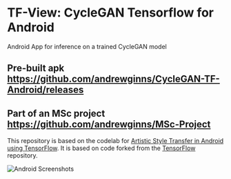 # TF-View: CycleGAN Tensorflow for Android

Android App for inference on a trained CycleGAN model

## Pre-built apk https://github.com/andrewginns/CycleGAN-TF-Android/releases
## Part of an MSc project https://github.com/andrewginns/MSc-Project

This repository is based on the codelab for [Artistic Style Transfer in Android using TensorFlow](https://codelabs.developers.google.com/codelabs/tensorflow-style-transfer-android/). It
is based on code forked from the [TensorFlow](https://github.com/tensorflow/tensorflow) repository.

![Android Screenshots](https://github.com/andrewginns/CycleGAN-View/blob/master/Android-mockup.jpg)
